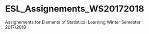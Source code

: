 # ESL_Assignements_WS20172018
Assignements for Elements of Statistical Learning Winter Semester 2017/2018
